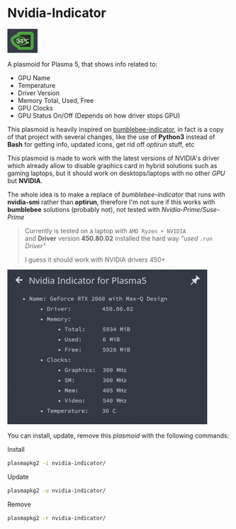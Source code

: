 # Nvidia-Indicator

![nvidia](nvidia.png?raw=true)

A plasmoid for Plasma 5, that shows info related to:

- GPU Name
- Temperature
- Driver Version
- Memory Total, Used, Free
- GPU Clocks
- GPU Status On/Off (Depends on how driver stops GPU)

This plasmoid is heavily inspired on [bumblebee-indicator](https://github.com/bxabi/bumblebee-indicator), in fact is a copy of that project with several changes, like the use of **Python3** instead of **Bash** for getting info, updated icons, get rid off *optirun* stuff, etc

This plasmoid is made to work with the latest versions of NVIDIA's driver which already allow to disable graphics card in hybrid solutions such as gaming laptops, but it should work on desktops/laptops with no other *GPU* but **NVIDIA**.

The whole idea is to make a replace of *bumblebee-indicator* that runs with **nvidia-smi** rather than **optirun**, therefore I'm not sure if this works with **bumblebee** solutions (probably not), not tested with *Nvidia-Prime/Suse-Prime*

> Currently is tested on a laptop with `AMD Ryzen + NVIDIA`  
> and **Driver** version **450.80.02** installed the hard way *"used `.run` Driver"*
>
> I guess it should work with NVIDIA drivers 450+


![nvidia-full](nvidia-full.png?raw=true)


You can install, update, remove this *plasmoid* with the following commands:

Install

```bash
plasmapkg2 -i nvidia-indicator/
```

Update

```bash
plasmapkg2 -u nvidia-indicator/
```

Remove

```bash
plasmapkg2 -r nvidia-indicator/
```
